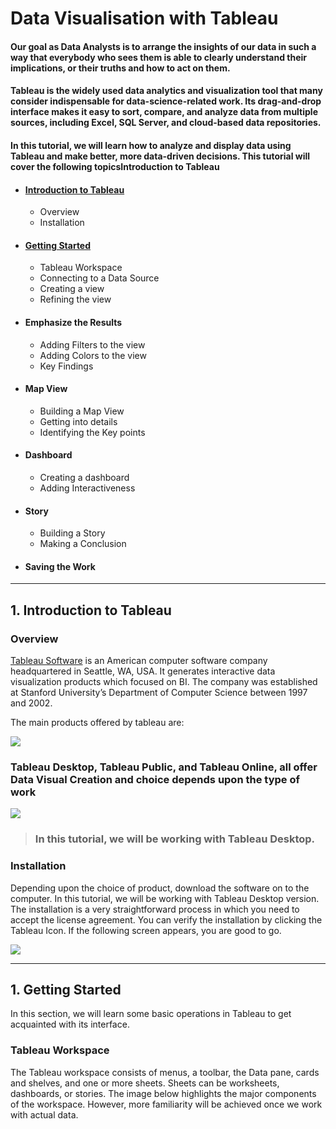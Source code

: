 # Data Visualisation with Tableau

#### Our goal as Data Analysts is to arrange the insights of our data in such a way that everybody who sees them is able to clearly understand their implications, or their truths and how to act on them.

#### Tableau is the widely used data analytics and visualization tool that many consider indispensable for data-science-related work. Its drag-and-drop interface makes it easy to sort, compare, and analyze data from multiple sources, including Excel, SQL Server, and cloud-based data repositories.

#### In this tutorial, we will learn how to analyze and display data using Tableau and make better, more data-driven decisions. This tutorial will cover the following topicsIntroduction to Tableau

* #### [Introduction to Tableau](#introduction-to-tableau)
  * Overview
  * Installation

* #### [Getting Started](#getting-started)
  * Tableau Workspace
  * Connecting  to a Data Source 
  * Creating a view
  * Refining the view

* #### Emphasize the Results 
  * Adding Filters to the view
  * Adding Colors to the view
  * Key Findings

* #### Map View
  * Building a Map View
  * Getting into details
  *  Identifying the Key points

* #### Dashboard
  * Creating a dashboard
  * Adding Interactiveness 

* #### Story
  * Building a Story
  * Making a Conclusion

* #### Saving the Work

---



## <a name="introduction-to-tableau"></a>1. Introduction to Tableau

### Overview

[Tableau Software](https://www.tableau.com/)  is an American computer software company headquartered in Seattle, WA, USA. It generates interactive data visualization products which focused on BI. The company was established at Stanford University’s Department of Computer Science between 1997 and 2002.

The main products offered by  tableau are:

![](https://github.com/parulnith/Data-Visualisation-with-tableau/blob/master/%20images%20and%20gifs/Images/Introduction%20to%20tableau/Tableau%20Product%20suite.png)

### **Tableau Desktop, Tableau Public, and Tableau Online**, all offer Data Visual Creation and choice depends upon the type of work

![](https://github.com/parulnith/Data-Visualisation-with-tableau/blob/master/%20images%20and%20gifs/Images/Introduction%20to%20tableau/Tableau%20Products.png)

> ### In this tutorial, we will be working with Tableau Desktop.


### Installation

Depending upon the choice of product, download the software on to the computer. In this tutorial, we will be working with Tableau Desktop version. The installation is a very straightforward process in which you need to accept the license agreement. You can verify the installation by clicking the Tableau Icon. If the following screen appears, you are good to go.

![](https://github.com/parulnith/Data-Visualisation-with-tableau/blob/master/%20images%20and%20gifs/Images/Introduction%20to%20tableau/installation.png)
***

## <a name="getting-started"></a>1. Getting Started

In this section, we will learn some basic operations in Tableau to get acquainted with its interface.

### Tableau Workspace

The Tableau workspace consists of menus, a toolbar, the Data pane, cards and shelves, and one or more sheets. Sheets can be worksheets, dashboards, or stories. The image below highlights the major components of the workspace. However, more familiarity will be achieved once we work with actual data.















